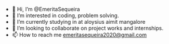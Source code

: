 - 👋 Hi, I’m @EmeritaSequeira
- 👀 I’m interested in coding, problem solving.
- 🌱 I’m currently studying in at aloysius aimit mangalore
- 💞️ I’m looking to collaborate on project works and internships.
- 📫 How to reach me emeritasequeira2020@gmail.com

<!---
EmeritaSequeira/EmeritaSequeira is a ✨ special ✨ repository because its `README.md` (this file) appears on your GitHub profile.
You can click the Preview link to take a look at your changes.
--->
